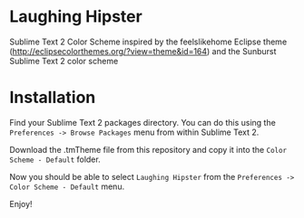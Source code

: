 Laughing Hipster
================

Sublime Text 2 Color Scheme inspired by the feelslikehome Eclipse theme (http://eclipsecolorthemes.org/?view=theme&id=164) and the Sunburst Sublime Text 2 color scheme

Installation
============

Find your Sublime Text 2 packages directory. You can do this using the `Preferences -> Browse Packages` menu from within Sublime Text 2.

Download the .tmTheme file from this repository and copy it into the `Color Scheme - Default` folder.

Now you should be able to select `Laughing Hipster` from the `Preferences -> Color Scheme - Default` menu.

Enjoy!
